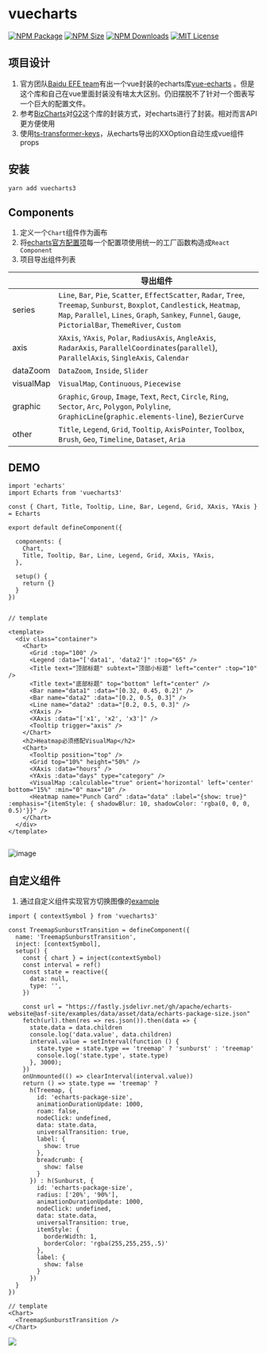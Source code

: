 # vuecharts
<a href="https://www.npmjs.com/package/vuecharts3"><img alt="NPM Package" src="https://img.shields.io/npm/v/vuecharts3.svg?style=flat-square"></a>
<a href="https://www.npmjs.com/package/vuecharts3"><img alt="NPM Size" src="https://img.shields.io/bundlephobia/minzip/vuecharts3"></a>
<a href="https://www.npmjs.com/package/vuecharts3"><img alt="NPM Downloads" src="https://img.shields.io/npm/dm/vuecharts3?logo=npm&style=flat-square"></a>
<a href="/LICENSE"><img src="https://img.shields.io/github/license/lloydzhou/vuecharts?style=flat-square" alt="MIT License"></a>

## 项目设计
1. 官方团队[Baidu EFE team](https://github.com/ecomfe)有出一个vue封装的echarts库[vue-echarts](https://github.com/ecomfe/vue-echarts) 。但是这个库和自己在vue里面封装没有啥太大区别。仍旧摆脱不了针对一个图表写一个巨大的配置文件。
2. 参考[BizCharts](https://github.com/alibaba/BizCharts)对[G2](https://github.com/antvis/G2)这个库的封装方式，对echarts进行了封装。相对而言API更方便使用
3. 使用[ts-transformer-keys](https://github.com/kimamula/ts-transformer-keys)，从echarts导出的XXOption自动生成vue组件props


## 安装
```
yarn add vuecharts3
```

## Components

1. 定义一个`Chart`组件作为画布
2. 将[echarts官方配置项](https://echarts.apache.org/zh/option.html#title)每一个配置项使用统一的工厂函数构造成`React Component`
3. 项目导出组件列表

||导出组件|
|---|---|
|series|`Line`, `Bar`, `Pie`, `Scatter`, `EffectScatter`, `Radar`, `Tree`, `Treemap`, `Sunburst`, `Boxplot`, `Candlestick`, `Heatmap`, `Map`, `Parallel`, `Lines`, `Graph`, `Sankey`, `Funnel`, `Gauge`, `PictorialBar`, `ThemeRiver`, `Custom`|
|axis|`XAxis`, `YAxis`, `Polar`, `RadiusAxis`, `AngleAxis`, `RadarAxis`, `ParallelCoordinates`(`parallel`), `ParallelAxis`, `SingleAxis`, `Calendar`|
|dataZoom|`DataZoom`, `Inside`, `Slider`|
|visualMap|`VisualMap`, `Continuous`, `Piecewise`|
|graphic|`Graphic`, `Group`, `Image`, `Text`, `Rect`, `Circle`, `Ring`, `Sector`, `Arc`, `Polygon`, `Polyline`, `GraphicLine`(`graphic.elements-line`), `BezierCurve`|
|other|`Title`, `Legend`, `Grid`, `Tooltip`, `AxisPointer`, `Toolbox`, `Brush`, `Geo`, `Timeline`, `Dataset`, `Aria`|


## DEMO
```
import 'echarts'
import Echarts from 'vuecharts3'

const { Chart, Title, Tooltip, Line, Bar, Legend, Grid, XAxis, YAxis } = Echarts

export default defineComponent({

  components: {
    Chart,
    Title, Tooltip, Bar, Line, Legend, Grid, XAxis, YAxis,
  },

  setup() {
    return {}
  }
})


// template

<template>
  <div class="container">
    <Chart>
      <Grid :top="100" />
      <Legend :data="['data1', 'data2']" :top="65" />
      <Title text="顶部标题" subtext="顶部小标题" left="center" :top="10" />
      <Title text="底部标题" top="bottom" left="center" />
      <Bar name="data1" :data="[0.32, 0.45, 0.2]" />
      <Bar name="data2" :data="[0.2, 0.5, 0.3]" />
      <Line name="data2" :data="[0.2, 0.5, 0.3]" />
      <YAxis />
      <XAxis :data="['x1', 'x2', 'x3']" />
      <Tooltip trigger="axis" />
    </Chart>
    <h2>Heatmap必须搭配VisualMap</h2>
    <Chart>
      <Tooltip position="top" />
      <Grid top="10%" height="50%" />
      <XAxis :data="hours" />
      <YAxis :data="days" type="category" />
      <VisualMap :calculable="true" orient='horizontal' left='center' bottom="15%" :min="0" max="10" />
      <Heatmap name="Punch Card" :data="data" :label="{show: true}" :emphasis="{itemStyle: { shadowBlur: 10, shadowColor: 'rgba(0, 0, 0, 0.5)'}}" />
    </Chart>
  </div>
</template>


```

![image](https://user-images.githubusercontent.com/1826685/174950158-e5f8258d-b0b9-4c39-be90-7eefbb7667f0.png)


## 自定义组件

1. 通过自定义组件实现官方切换图像的[example](https://echarts.apache.org/examples/zh/editor.html?c=treemap-sunburst-transition)

```
import { contextSymbol } from 'vuecharts3'

const TreemapSunburstTransition = defineComponent({
  name: 'TreemapSunburstTransition',
  inject: [contextSymbol],
  setup() {
    const { chart } = inject(contextSymbol)
    const interval = ref()
    const state = reactive({
      data: null,
      type: '',
    })

    const url = "https://fastly.jsdelivr.net/gh/apache/echarts-website@asf-site/examples/data/asset/data/echarts-package-size.json"
    fetch(url).then(res => res.json()).then(data => {
      state.data = data.children
      console.log('data.value', data.children)
      interval.value = setInterval(function () {
        state.type = state.type == 'treemap' ? 'sunburst' : 'treemap'
        console.log('state.type', state.type)
      }, 3000);
    })
    onUnmounted(() => clearInterval(interval.value))
    return () => state.type == 'treemap' ?
      h(Treemap, {
        id: 'echarts-package-size',
        animationDurationUpdate: 1000,
        roam: false,
        nodeClick: undefined,
        data: state.data,
        universalTransition: true,
        label: {
          show: true
        },
        breadcrumb: {
          show: false
        }
      }) : h(Sunburst, {
        id: 'echarts-package-size',
        radius: ['20%', '90%'],
        animationDurationUpdate: 1000,
        nodeClick: undefined,
        data: state.data,
        universalTransition: true,
        itemStyle: {
          borderWidth: 1,
          borderColor: 'rgba(255,255,255,.5)'
        },
        label: {
          show: false
        }
      })
  }
})

// template
<Chart>
  <TreemapSunburstTransition />
</Chart>

```

![](https://fastly.jsdelivr.net/gh/apache/echarts-website@asf-site/examples/data/thumb/treemap-sunburst-transition.webp?_v_=1655181358610)


